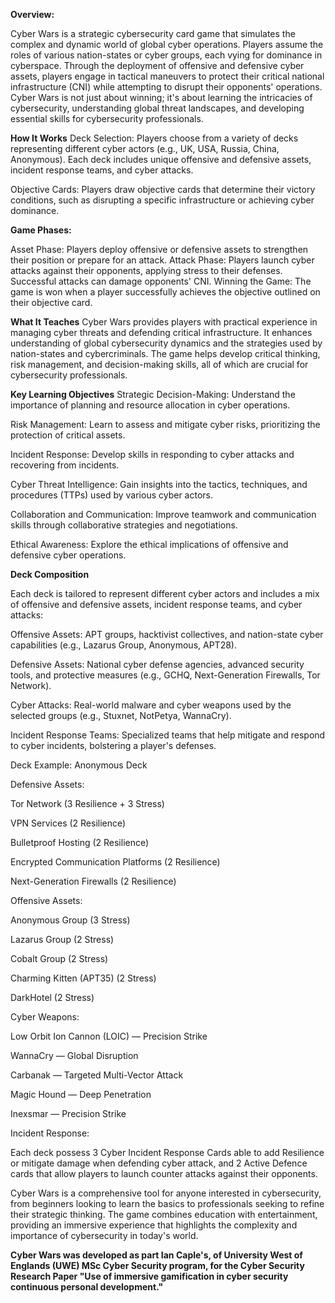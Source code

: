 **Overview:**

Cyber Wars is a strategic cybersecurity card game that simulates the complex and dynamic world of global cyber operations. Players assume the roles of various nation-states or cyber groups, each vying for dominance in cyberspace. Through the deployment of offensive and defensive cyber assets, players engage in tactical maneuvers to protect their critical national infrastructure (CNI) while attempting to disrupt their opponents' operations. Cyber Wars is not just about winning; it's about learning the intricacies of cybersecurity, understanding global threat landscapes, and developing essential skills for cybersecurity professionals.

**How It Works**
Deck Selection: Players choose from a variety of decks representing different cyber actors (e.g., UK, USA, Russia, China, Anonymous). Each deck includes unique offensive and defensive assets, incident response teams, and cyber attacks.

Objective Cards: Players draw objective cards that determine their victory conditions, such as disrupting a specific infrastructure or achieving cyber dominance.

**Game Phases:**

Asset Phase: Players deploy offensive or defensive assets to strengthen their position or prepare for an attack.
Attack Phase: Players launch cyber attacks against their opponents, applying stress to their defenses. Successful attacks can damage opponents' CNI.
Winning the Game: The game is won when a player successfully achieves the objective outlined on their objective card.

**What It Teaches**
Cyber Wars provides players with practical experience in managing cyber threats and defending critical infrastructure. It enhances understanding of global cybersecurity dynamics and the strategies used by nation-states and cybercriminals. The game helps develop critical thinking, risk management, and decision-making skills, all of which are crucial for cybersecurity professionals.

**Key Learning Objectives**
Strategic Decision-Making: Understand the importance of planning and resource allocation in cyber operations.

Risk Management: Learn to assess and mitigate cyber risks, prioritizing the protection of critical assets.

Incident Response: Develop skills in responding to cyber attacks and recovering from incidents.

Cyber Threat Intelligence: Gain insights into the tactics, techniques, and procedures (TTPs) used by various cyber actors.

Collaboration and Communication: Improve teamwork and communication skills through collaborative strategies and negotiations.

Ethical Awareness: Explore the ethical implications of offensive and defensive cyber operations.

**Deck Composition**

Each deck is tailored to represent different cyber actors and includes a mix of offensive and defensive assets, incident response teams, and cyber attacks:

Offensive Assets: APT groups, hacktivist collectives, and nation-state cyber capabilities (e.g., Lazarus Group, Anonymous, APT28).

Defensive Assets: National cyber defense agencies, advanced security tools, and protective measures (e.g., GCHQ, Next-Generation Firewalls, Tor Network).

Cyber Attacks: Real-world malware and cyber weapons used by the selected groups (e.g., Stuxnet, NotPetya, WannaCry).

Incident Response Teams: Specialized teams that help mitigate and respond to cyber incidents, bolstering a player's defenses.

Deck Example: Anonymous Deck

Defensive Assets:

Tor Network (3 Resilience + 3 Stress)

VPN Services (2 Resilience)

Bulletproof Hosting (2 Resilience)

Encrypted Communication Platforms (2 Resilience)

Next-Generation Firewalls (2 Resilience)

Offensive Assets:

Anonymous Group (3 Stress)

Lazarus Group (2 Stress)

Cobalt Group (2 Stress)

Charming Kitten (APT35) (2 Stress)

DarkHotel (2 Stress)

Cyber Weapons:

Low Orbit Ion Cannon (LOIC) — Precision Strike

WannaCry — Global Disruption

Carbanak — Targeted Multi-Vector Attack

Magic Hound — Deep Penetration

Inexsmar — Precision Strike

Incident Response:

Each deck possess 3 Cyber Incident Response Cards able to add Resilience or mitigate damage when defending cyber attack,
and 2 Active Defence cards that allow players to launch counter attacks against their opponents.

Cyber Wars is a comprehensive tool for anyone interested in cybersecurity, from beginners looking to learn the basics to professionals seeking to refine their strategic thinking. The game combines education with entertainment, providing an immersive experience that highlights the complexity and importance of cybersecurity in today's world.


**Cyber Wars was developed as part Ian Caple's, of University West of Englands (UWE) MSc Cyber Security program, for the Cyber Security Research Paper "Use of immersive gamification in cyber security continuous personal development."**
